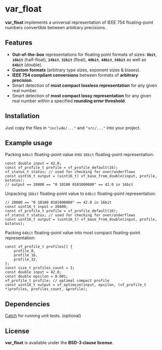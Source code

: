 # var\_float

**var\_float** implements a universal representation of IEEE 754 floating-point numbers convertible between arbitrary precisions.

## Features

* **Out-of-the-box** representations for floating point formats of sizes: **`8bit`**, **`16bit`** (half-float), **`24bit`**, **`32bit`** (float), **`40bit`**, **`48bit`**, **`56bit`** as well as **`64bit`** (double).
* **Custom formats** (arbitrary type sizes, exponent sizes & biases).
* **IEEE 754 compliant conversions** between formats of **arbitrary precision**.
* Smart detection of **most compact lossless representation** for any given real number.
* Smart detection of **most compact lossy representation** for any given real number within a specified **rounding error threshold**.

## Installation

Just copy the files in `"include/..."` and `"src/..."` into your project.

## Example usage

Packing `64bit` floating-point value into `16bit` floating-point representation:

	const double input = 42.0;
	const vf_profile_t profile = vf_profile_default(16);
	vf_status_t status; // used for checking for over/underflows
	const uint16_t output = (uint16_t) vf_base_from_double(input, profile, &status);
	// output == 20800 == "0 10100 0101000000" == 42.0 in 16bit

Unpacking `16bit` floating-point value to `64bit` floating-point representation:

	// 20800 == "0 10100 0101000000" == 42.0 in 16bit
	const uint16_t input = 20800;
	const vf_profile_t profile = vf_profile_default(16);
	vf_status_t status; // used for checking for over/underflows
	const uint16_t output = (uint16_t) vf_base_from_double(input, profile, &status);

Packing `64bit` floating-point value into most compact floating-point representation:

	const vf_profile_t profiles[] {
	    profile_8,
	    profile_16,
	    profile_32,
	};
	const size_t profiles_count = 3;
	const double input = 42.0;
	const double epsilon = 0.001;
	vf_profile_t profile; // optimal compact profile
	const uint16_t output = vf_optimize(input, epsilon, (vf_profile_t *)profiles, profiles_count, &profile);

## Dependencies

[Catch][1] for running unit tests. (optional)

## License

**var\_float** is available under the **BSD-3 clause license**.

[1]:	https://github.com/philsquared/Catch